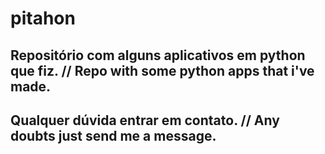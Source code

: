 # pitahon
## Repositório com alguns aplicativos em python que fiz. // Repo with some python apps that i've made. ##
## Qualquer dúvida entrar em contato. // Any doubts just send me a message. ##